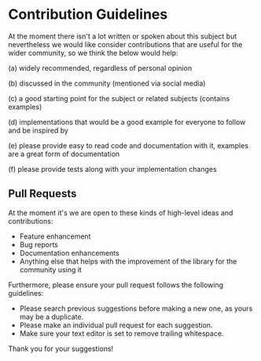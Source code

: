 # Contribution Guidelines

At the moment there isn't a lot written or spoken about this subject but nevertheless we would like consider contributions that are useful for the wider community, so we think the below would help:

(a) widely recommended, regardless of personal opinion

(b) discussed in the community (mentioned via social media)

(c) a good starting point for the subject or related subjects (contains examples)

(d) implementations that would be a good example for everyone to follow and be inspired by

(e) please provide easy to read code and documentation with it, examples are a great form of documentation

(f) please provide tests along with your implementation changes


## Pull Requests 

At the moment it's we are open to these kinds of high-level ideas and contributions:

- Feature enhancement
- Bug reports
- Documentation enhancements
- Anything else that helps with the improvement of the library for the community using it

Furthermore, please ensure your pull request follows the following guidelines:

* Please search previous suggestions before making a new one, as yours may be a duplicate.
* Please make an individual pull request for each suggestion.
* Make sure your text editor is set to remove trailing whitespace.

Thank you for your suggestions!
